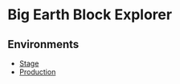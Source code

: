# Big Earth Block Explorer

## Environments

* [Stage](http://stageblockchain.bigearth.io)
* [Production](http://blockchain.bigearth.io)
